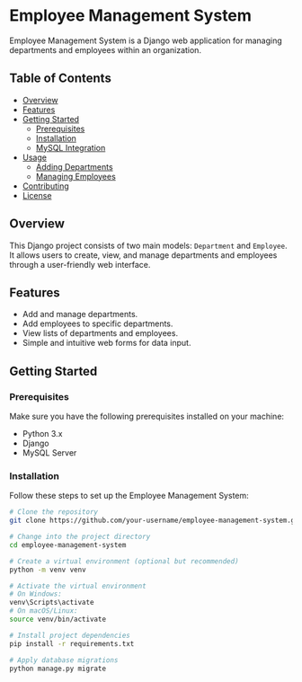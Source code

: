 # Employee Management System

Employee Management System is a Django web application for managing departments and employees within an organization.

## Table of Contents

- [Overview](#overview)
- [Features](#features)
- [Getting Started](#getting-started)
  - [Prerequisites](#prerequisites)
  - [Installation](#installation)
  - [MySQL Integration](#mysql-integration)
- [Usage](#usage)
  - [Adding Departments](#adding-departments)
  - [Managing Employees](#managing-employees)
- [Contributing](#contributing)
- [License](#license)

## Overview

This Django project consists of two main models: `Department` and `Employee`. It allows users to create, view, and manage departments and employees through a user-friendly web interface.

## Features

- Add and manage departments.
- Add employees to specific departments.
- View lists of departments and employees.
- Simple and intuitive web forms for data input.

## Getting Started

### Prerequisites

Make sure you have the following prerequisites installed on your machine:

- Python 3.x
- Django
- MySQL Server

### Installation

Follow these steps to set up the Employee Management System:

```bash
# Clone the repository
git clone https://github.com/your-username/employee-management-system.git

# Change into the project directory
cd employee-management-system

# Create a virtual environment (optional but recommended)
python -m venv venv

# Activate the virtual environment
# On Windows:
venv\Scripts\activate
# On macOS/Linux:
source venv/bin/activate

# Install project dependencies
pip install -r requirements.txt

# Apply database migrations
python manage.py migrate
